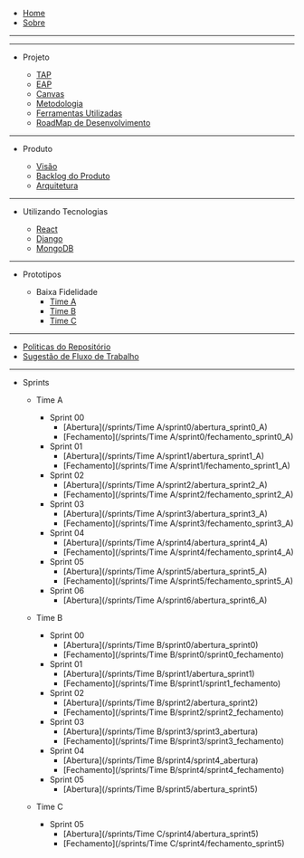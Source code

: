 - [Home](/)
- [Sobre](/README)

---
---

- Projeto

  - [TAP](/produto/tap/tap)
  - [EAP](/produto/eap/eap)
  - [Canvas](/produto/canvas/CANVAS-MDS1)
  - [Metodologia](/produto/metodologia/metodologia)
  - [Ferramentas Utilizadas](/produto/ferramentas/ferramentas)
  - [RoadMap de Desenvolvimento](/produto/roadmap/roadmap_v1)

---

- Produto
  
  - [Visão](/produto/Visao/Visao)
  - [Backlog do Produto](/produto/backlog/backlog)
  - [Arquitetura](/produto/Arquitetura/Arquitetura)

---

- Utilizando Tecnologias

  - [React](produto/pesquisa_tecnologias/react)
  - [Django](produto/pesquisa_tecnologias/django)
  - [MongoDB](produto/pesquisa_tecnologias/mongoDB)

---

- Prototipos

  - Baixa Fidelidade
    - [Time A](/produto/prototipo/prototipo)
    - [Time B](/produto/prototipo/prototipo-tipoB)
    - [Time C](/produto/prototipo/prototipo-timeC)

---

- [Politicas do Repositório](politicas/policies)
- [Sugestão de Fluxo de Trabalho](politicas/workflow)

---
- Sprints

  - Time A
    - Sprint 00
      - [Abertura](/sprints/Time A/sprint0/abertura_sprint0_A)
      - [Fechamento](/sprints/Time A/sprint0/fechamento_sprint0_A)
    - Sprint 01
      - [Abertura](/sprints/Time A/sprint1/abertura_sprint1_A)
      - [Fechamento](/sprints/Time A/sprint1/fechamento_sprint1_A)
    - Sprint 02
      - [Abertura](/sprints/Time A/sprint2/abertura_sprint2_A)
      - [Fechamento](/sprints/Time A/sprint2/fechamento_sprint2_A)
    - Sprint 03
      - [Abertura](/sprints/Time A/sprint3/abertura_sprint3_A)
      - [Fechamento](/sprints/Time A/sprint3/fechamento_sprint3_A)
    - Sprint 04
      - [Abertura](/sprints/Time A/sprint4/abertura_sprint4_A)
      - [Fechamento](/sprints/Time A/sprint4/fechamento_sprint4_A)
    - Sprint 05
      - [Abertura](/sprints/Time A/sprint5/abertura_sprint5_A)
      - [Fechamento](/sprints/Time A/sprint5/fechamento_sprint5_A)
    - Sprint 06
      - [Abertura](/sprints/Time A/sprint6/abertura_sprint6_A)
  
  - Time B
    - Sprint 00
      - [Abertura](/sprints/Time B/sprint0/abertura_sprint0)
      - [Fechamento](/sprints/Time B/sprint0/sprint0_fechamento)
    - Sprint 01
      - [Abertura](/sprints/Time B/sprint1/abertura_sprint1)
      - [Fechamento](/sprints/Time B/sprint1/sprint1_fechamento)
    - Sprint 02
      - [Abertura](/sprints/Time B/sprint2/abertura_sprint2)
      - [Fechamento](/sprints/Time B/sprint2/sprint2_fechamento)
    - Sprint 03
      - [Abertura](/sprints/Time B/sprint3/sprint3_abertura)
      - [Fechamento](/sprints/Time B/sprint3/sprint3_fechamento)
    - Sprint 04
      - [Abertura](/sprints/Time B/sprint4/sprint4_abertura)
      - [Fechamento](/sprints/Time B/sprint4/sprint4_fechamento)
    - Sprint 05
      - [Abertura](/sprints/Time B/sprint5/abertura_sprint5)

  - Time C
    - Sprint 05
      - [Abertura](/sprints/Time C/sprint4/abertura_sprint5)
      - [Fechamento](/sprints/Time C/sprint4/fechamento_sprint5)
